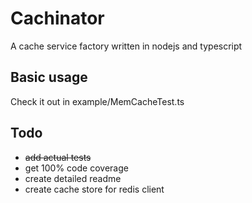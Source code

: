 # Cachinator
A cache service factory written in nodejs and typescript

## Basic usage
Check it out in example/MemCacheTest.ts

## Todo
- ~~add actual tests~~
- get 100% code coverage
- create detailed readme
- create cache store for redis client